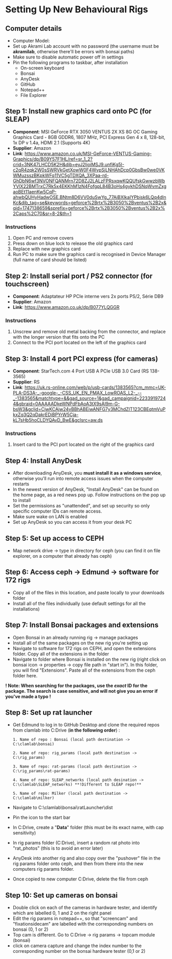 # Setting Up New Behavioural Rigs

## Computer details 
- Computer Model:
- Set up Akrami Lab account with no password (the username must be **akramilab**, otherwise there'll be errors with bonsai paths)
- Make sure to disable automatic power off in settings
- Pin the following programs to taskbar, after installation
    - On-screen keyboard
    - Bonsai
    - AnyDesk
    - GitHub
    - Notepad++
    - File Explorer

## Step 1: Install new graphics card onto PC (for SLEAP)
- **Component**: MSI GeForce RTX 3050 VENTUS 2X XS 8G OC Gaming Graphics Card - 8GB GDDR6, 1807 MHz, PCI Express Gen 4 x 8, 128-bit, 1x DP v 1.4a, HDMI 2.1 (Supports 4K)
- **Supplier**: Amazon
- **Link**: https://www.amazon.co.uk/MSI-GeForce-VENTUS-Gaming-Graphics/dp/B09Y57F1HL/ref=sr_1_2?crid=3NK47LHCD5K2H&dib=eyJ2IjoiMSJ9.unfiKg5I-c2qR4zqk2W0sSWRVkGetXowW0F4WvpSjLNHAhDcp0GbsBw0we0VKWMuzsszBKpkWFq11VC5gTDXQA_3XPaa-rd-GhDbN6wf3NVONFQANMrn72D8ZJ2LALzFPRsxqwKQQUfskGwwzbWbYVlX22BMTrxC7Rk5x4EKKhM1zN4FofgpL84B3oHs4gykhDSNqWvmZxgaoBEt11aenKw5CqP-ahwbQUHyHadwOSE.BNtm8D6VV0duSwYg_77AiBXlkaIYPbisk6LQq4dlnKc&dib_tag=se&keywords=geforce%2Brtx%2B3050%2Bventus%2B2x&qid=1747138659&sprefix=geforce%2Brtx%2B3050%2Bventus%2B2x%2Caps%2C70&sr=8-2&th=1

### Instructions 
1. Open PC and remove covers
2. Press down on blue lock to release the old graphics card
3. Replace with new graphics card
4. Run PC to make sure the graphics card is recognised in Device Manager (full name of card should be listed)

## Step 2: Install serial port / PS2 connector (for touchscreen)
- **Component**: Adaptateur HP PCIe interne vers 2x ports PS/2, Série DB9
- **Supplier**: Amazon
- **Link**: https://www.amazon.co.uk/dp/B077YLQGGR

### Instructions 
1. Unscrew and remove old metal backing from the connector, and replace with the longer version that fits onto the PC
2. Connect to the PCI port located on the left of the graphics card

## Step 3: Install 4 port PCI express (for cameras)
- **Component**: StarTech.com 4 Port USB A PCIe USB 3.0 Card (RS 138-3565)
- **Supplier**: RS
- **Link**: https://uk.rs-online.com/web/p/usb-cards/1383565?cm_mmc=UK-PLA-DS3A-_-google-_-CSS_UK_EN_PMAX_LowROAS_L2-_--_-1383565&matchtype=&&gad_source=1&gad_campaignid=22339197244&gbraid=0AAAAADkeWNPdFbAoA3tX9sAl9m-G-bsW3&gclid=CjwKCAjw24vBBhABEiwANFG7y3MChdZIT123CBEqtmVuPkxZq3Q2qDakrEDiBPYrW5Cja-kL7sHb5hoCLDYQAvD_BwE&gclsrc=aw.ds

### Instructions 
1. Insert card to the PCI port located on the right of the graphics card

## Step 4: Install AnyDesk 
- After downloading AnyDesk, you **must install it as a windows service**, otherwise you'll run into remote access issues when the computer restarts
- In the newest version of AnyDesk, "Install AnyDesk" can be found on the home page, as a red news pop up. Follow instructions on the pop up to install
- Set the permissions as "unattended", and set up security so only specific computer IDs can remote access.
- Make sure wake on LAN is enabled
- Set up AnyDesk so you can access it from your desk PC

## Step 5: Set up access to CEPH
- Map network drive -> type in directory for ceph (you can find it on file explorer, on a computer that already has ceph)

## Step 6: Access ceph -> Edmund -> software for 172 rigs
- Copy all of the files in this location, and paste locally to your downloads folder
- Install all of the files individually (use default settings for all the installations)

## Step 7: Install Bonsai packages and extensions
- Open Bonsai in an already running rig -> manage packages
- Install all of the same packages on the new rig you're setting up
- Navigate to software for 172 rigs on CEPH, and open the extensions folder. Copy all of the extensions in the folder
- Navigate to folder where Bonsai is installed on the new rig (right click on bonsai icon -> properties -> copy file path in "start in"). In this folder, you will find "Extensions". Paste all of the extensions from the ceph folder here. 

**! Note: When searching for the packages, use the *exact* ID for the package. The search is case sensitive, and will not give you an error if you've made a typo !**

## Step 8: Set up rat launcher 
- Get Edmund to log in to GitHub Desktop and clone the required repos from clamlab into C:Drive (**in the following order**) :

      1. Name of repo : Bonsai (local path destination -> C:\clamlab\bonsai)

      2. Name of repo: rig_params (local path destination -> C:\rig_params)

      3. Name of repo: rat-params (local path destination -> C:\rig_params\rat-params)

      4. Name of repo: SLEAP_networks (local path desination -> C:\clamlab\SLEAP_networks) **!Different to SLEAP repo!**

      5. Name of repo: Milker (local path destination -> C:\clamlab\milker)
  
- Navigate to C:\clamlab\bonsai\ratLauncher\dist
- Pin the icon to the start bar
- In C:Drive, create a "**Data**" folder (this must be its exact name, with cap sensitivity)
- In rig params folder (C:Drive), insert a random rat photo into "rat_photos" (this is to avoid an error later)
- AnyDesk into another rig and also copy over the "pushover" file in the rig params folder onto ceph, and then from there into the new computers rig params folder.
- Once copied to new computer C:Drive, delete the file from ceph

## Step 10: Set up cameras on bonsai 
- Double click on each of the cameras in hardware tester, and identify which are labelled 0, 1 and 2 on the right panel
- Edit the rig params in notepad++, so that "screencam" and "fixationsidecam" are labelled with the corresponding numbers on bonsai (0, 1 or 2)
- Top cam is different. Go to C:Drive -> rig params -> topcam module (bonsai)
- click on camera capture and change the index number to the corresponding number on the bonsai hardware tester (0,1 or 2)
